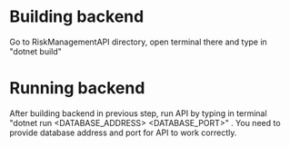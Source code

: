 # Building backend
Go to RiskManagementAPI directory, open terminal there and type in "dotnet build"

# Running backend
After building backend in previous step, run API by typing in terminal "dotnet run <DATABASE_ADDRESS> <DATABASE_PORT>" . You need to provide database address and port for API to work correctly.
